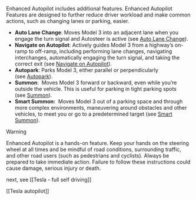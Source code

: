 Enhanced Autopilot includes additional features. Enhanced Autopilot Features are designed to further reduce driver workload and make common actions, such as changing lanes or parking, easier.

- **Auto Lane Change**: 
  Moves Model 3 into an adjacent lane when you engage the turn signal and Autosteer is active (see [Auto Lane Change](https://www.tesla.com/ownersmanual/model3/en_eu/GUID-20F2262F-CDF6-408E-A752-2AD9B0CC2FD6.html#GUID-DCD32F92-3F9C-41C7-8665-13B96FAC7AFD)).
- **Navigate on Autopilot**: 
  Actively guides Model 3 from a highway’s on-ramp to off-ramp, including performing lane changes, navigating interchanges, automatically engaging the turn signal, and taking the correct exit (see [Navigate on Autopilot](https://www.tesla.com/ownersmanual/model3/en_eu/GUID-20F2262F-CDF6-408E-A752-2AD9B0CC2FD6.html#GUID-C86D0044-87E5-4096-8C62-5AE24714AFB3)).
- **Autopark**: 
  Parks Model 3, either parallel or perpendicularly (see [Autopark](https://www.tesla.com/ownersmanual/model3/en_eu/GUID-0C763E08-D0B8-4404-8180-1054F635C08C.html)).
- **Summon**: 
  Moves Model 3 forward or backward, even while you’re outside the vehicle. This is useful for parking in tight parking spots (see [Summon](https://www.tesla.com/ownersmanual/model3/en_eu/GUID-805ADFBA-A8DC-421E-8B24-2E5A6BF2445A.html)).
- **Smart Summon:** 
  Moves Model 3 out of a parking space and through more complex environments, maneuvering around obstacles and other vehicles, to meet you or go to a predetermined target (see [Smart Summon](https://www.tesla.com/ownersmanual/model3/en_eu/GUID-9A8A9E74-FDAF-4278-BD92-FCB58A4266BA.html)).

> [!warning]
> Enhanced Autopilot is a hands-on feature. Keep your hands on the steering wheel at all times and be mindful of road conditions, surrounding traffic, and other road users (such as pedestrians and cyclists). Always be prepared to take immediate action. Failure to follow these instructions could cause damage, serious injury or death.

next, see [[Tesla - full self driving]]

[[Tesla autopilot]]
